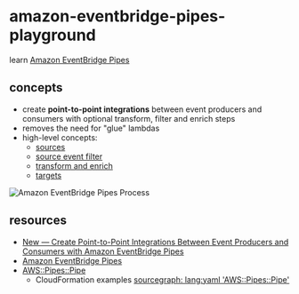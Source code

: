 # amazon-eventbridge-pipes-playground

learn [Amazon EventBridge Pipes](https://docs.aws.amazon.com/eventbridge/latest/userguide/eb-pipes.html)

## concepts

- create **point-to-point integrations** between event producers and consumers with optional transform, filter and enrich steps
- removes the need for "glue" lambdas
- high-level concepts:
  - [sources](https://docs.aws.amazon.com/eventbridge/latest/userguide/eb-pipes-event-source.html)
  - [source event filter](https://docs.aws.amazon.com/eventbridge/latest/userguide/eb-pipes-event-filtering.html)
  - [transform and enrich](https://docs.aws.amazon.com/eventbridge/latest/userguide/eb-pipes-input-transformation.html)
  - [targets](https://docs.aws.amazon.com/eventbridge/latest/userguide/eb-pipes-event-target.html)

![Amazon EventBridge Pipes Process](https://docs.aws.amazon.com/images/eventbridge/latest/userguide/images/pipes_overview.png)

## resources

- [New — Create Point-to-Point Integrations Between Event Producers and Consumers with Amazon EventBridge Pipes](https://aws.amazon.com/blogs/aws/new-create-point-to-point-integrations-between-event-producers-and-consumers-with-amazon-eventbridge-pipes/)
- [Amazon EventBridge Pipes](https://docs.aws.amazon.com/eventbridge/latest/userguide/eb-pipes.html)
- [AWS::Pipes::Pipe](https://docs.aws.amazon.com/AWSCloudFormation/latest/UserGuide/aws-resource-pipes-pipe.html)
  - CloudFormation examples  [sourcegraph: lang:yaml 'AWS::Pipes::Pipe'](https://sourcegraph.com/search?q=context:global+lang:yaml+%27AWS::Pipes::Pipe%27&patternType=standard&sm=1&groupBy=repo)